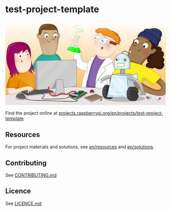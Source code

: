 # test-project-template

![test-project-template](banner.png)

Find the project online at [projects.raspberrypi.org/en/projects/test-project-template](https://projects.raspberrypi.org/en/projects/test-project-template)

## Resources
For project materials and solutions, see [en/resources](https://github.com/raspberrypilearning/test-project-template/tree/master/en/resources) and [en/solutions](https://github.com/raspberrypilearning/test-project-template/tree/master/en/solutions).

## Contributing
See [CONTRIBUTING.md](CONTRIBUTING.md)

## Licence
 See [LICENCE.md](LICENCE.md)